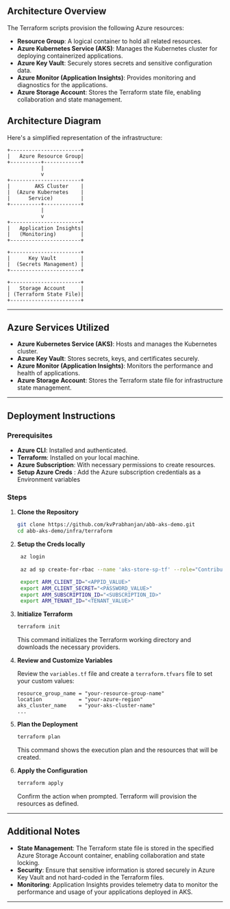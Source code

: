 ## Architecture Overview

The Terraform scripts provision the following Azure resources:

- **Resource Group**: A logical container to hold all related resources.
- **Azure Kubernetes Service (AKS)**: Manages the Kubernetes cluster for deploying containerized applications.
- **Azure Key Vault**: Securely stores secrets and sensitive configuration data.
- **Azure Monitor (Application Insights)**: Provides monitoring and diagnostics for the applications.
- **Azure Storage Account**: Stores the Terraform state file, enabling collaboration and state management.

## Architecture Diagram

Here's a simplified representation of the infrastructure:

```
+-----------------------+
|   Azure Resource Group|
+----------+------------+
           |
           v
+-----------------------+
|        AKS Cluster    |
|  (Azure Kubernetes    |
|      Service)         |
+----------+------------+
           |
           v
+-----------------------+
|   Application Insights|
|   (Monitoring)        |
+-----------------------+

+-----------------------+
|      Key Vault        |
|  (Secrets Management) |
+-----------------------+

+-----------------------+
|   Storage Account     |
| (Terraform State File)|
+-----------------------+
```

---

## Azure Services Utilized

- **Azure Kubernetes Service (AKS)**: Hosts and manages the Kubernetes cluster.
- **Azure Key Vault**: Stores secrets, keys, and certificates securely.
- **Azure Monitor (Application Insights)**: Monitors the performance and health of applications.
- **Azure Storage Account**: Stores the Terraform state file for infrastructure state management.

---

## Deployment Instructions

### Prerequisites

- **Azure CLI**: Installed and authenticated.
- **Terraform**: Installed on your local machine.
- **Azure Subscription**: With necessary permissions to create resources.
- **Setup Azure Creds** : Add the Azure subscription credentials as a Environment variables

### Steps

1. **Clone the Repository**

   ```bash
   git clone https://github.com/kvPrabhanjan/abb-aks-demo.git
   cd abb-aks-demo/infra/terraform
   ```

2. **Setup the Creds locally**

   ```bash
    az login 
    
    az ad sp create-for-rbac --name 'aks-store-sp-tf' --role="Contributor" --scopes="/subscriptions/<SUBSCRIPTION-ID>"

    export ARM_CLIENT_ID="<APPID_VALUE>"
    export ARM_CLIENT_SECRET="<PASSWORD_VALUE>"
    export ARM_SUBSCRIPTION_ID="<SUBSCRIPTION_ID>"
    export ARM_TENANT_ID="<TENANT_VALUE>"
   ```

3. **Initialize Terraform**

   ```bash
   terraform init
   ```

   This command initializes the Terraform working directory and downloads the necessary providers.

4. **Review and Customize Variables**

   Review the `variables.tf` file and create a `terraform.tfvars` file to set your custom values:

   ```hcl
   resource_group_name = "your-resource-group-name"
   location            = "your-azure-region"
   aks_cluster_name    = "your-aks-cluster-name"
   ...
   ```

5. **Plan the Deployment**

   ```bash
   terraform plan
   ```

   This command shows the execution plan and the resources that will be created.

6. **Apply the Configuration**

   ```bash
   terraform apply
   ```

   Confirm the action when prompted. Terraform will provision the resources as defined.

---

## Additional Notes

- **State Management**: The Terraform state file is stored in the specified Azure Storage Account container, enabling collaboration and state locking.
- **Security**: Ensure that sensitive information is stored securely in Azure Key Vault and not hard-coded in the Terraform files.
- **Monitoring**: Application Insights provides telemetry data to monitor the performance and usage of your applications deployed in AKS.

---